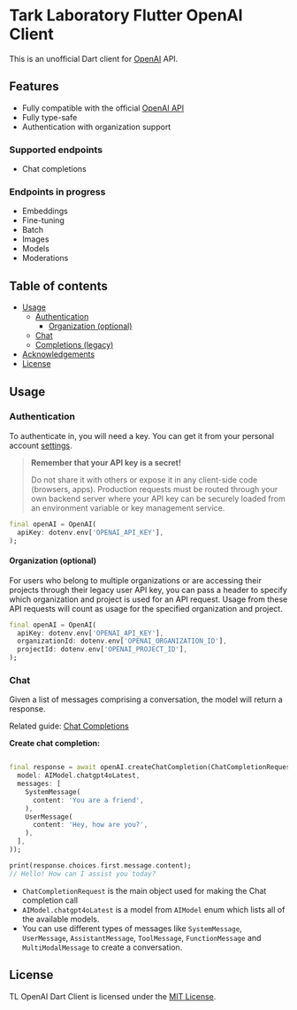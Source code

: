 # Tark Laboratory Flutter OpenAI Client

This is an unofficial Dart client for [OpenAI](https://platform.openai.com/docs/api-reference) API.

## Features

- Fully compatible with the official [OpenAI API](https://github.com/openai/openai-openapi)
- Fully type-safe
- Authentication with organization support

### Supported endpoints

- Chat completions

### Endpoints in progress

- Embeddings
- Fine-tuning
- Batch
- Images
- Models
- Moderations

## Table of contents

- [Usage](#usage)
    * [Authentication](#authentication)
        + [Organization (optional)](#organization-optional)
    * [Chat](#chat)
    * [Completions (legacy)](#completions-legacy)
- [Acknowledgements](#acknowledgements)
- [License](#license)

## Usage

### Authentication

To authenticate in, you will need a key. You can get it from your personal account [settings](https://platform.openai.com/account/api-keys).

> **Remember that your API key is a secret!** 
> 
> Do not share it with others or expose it in any client-side code (browsers, apps). Production requests must be routed through your own backend server where your API key can be securely loaded from an environment variable or key management service.

```dart
final openAI = OpenAI(
  apiKey: dotenv.env['OPENAI_API_KEY'],
);
```

#### Organization (optional)

For users who belong to multiple organizations or are accessing their projects through their legacy user API key, you can pass a header to specify which organization and project is used for an API request. Usage from these API requests will count as usage for the specified organization and project.

```dart
final openAI = OpenAI(
  apiKey: dotenv.env['OPENAI_API_KEY'],
  organizationId: dotenv.env['OPENAI_ORGANIZATION_ID'],
  projectId: dotenv.env['OPENAI_PROJECT_ID'],
);
```

### Chat

Given a list of messages comprising a conversation, the model will return a response.

Related guide: [Chat Completions](https://platform.openai.com/docs/guides/chat-completions)

**Create chat completion:**

```dart

final response = await openAI.createChatCompletion(ChatCompletionRequest(
  model: AIModel.chatgpt4oLatest,
  messages: [
    SystemMessage(
      content: 'You are a friend',
    ),
    UserMessage(
      content: 'Hey, how are you?',
    ),
  ],
));

print(response.choices.first.message.content);
// Hello! How can I assist you today?

```
              
- `ChatCompletionRequest` is the main object used for making the Chat completion call
- `AIModel.chatgpt4oLatest` is a model from `AIModel` enum which lists all of the available models.
- You can use different types of messages like `SystemMessage`, `UserMessage`, `AssistantMessage`, `ToolMessage`, `FunctionMessage` and `MultiModalMessage` to create a conversation.


## License

TL OpenAI Dart Client is licensed under the [MIT License](https://github.com/davidmigloz/langchain_dart/blob/main/LICENSE).
